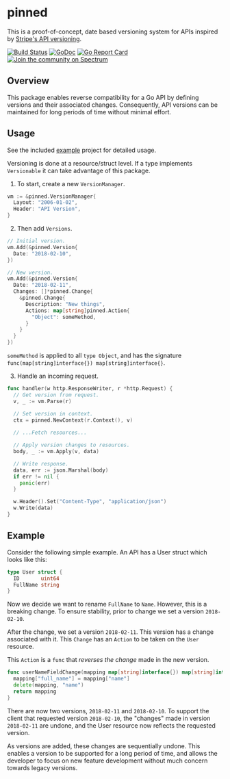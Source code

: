 # pinned

This is a proof-of-concept, date based versioning system for APIs inspired by [Stripe's API versioning](https://stripe.com/blog/api-versioning).

[![Build Status](https://travis-ci.org/sjkaliski/pinned.png)](https://travis-ci.org/sjkaliski/pinned)
[![GoDoc](https://godoc.org/github.com/sjkaliski/pinned?status.svg)](https://godoc.org/github.com/sjkaliski/pinned)
[![Go Report Card](https://goreportcard.com/badge/github.com/sjkaliski/pinned)](https://goreportcard.com/report/github.com/sjkaliski/pinned)
[![Join the community on Spectrum](https://withspectrum.github.io/badge/badge.svg)](https://spectrum.chat/<mycommunity>)

## Overview

This package enables reverse compatibility for a Go API by defining versions and their associated changes. Consequently, API versions can be maintained for long periods of time without minimal effort.

## Usage

See the included [example](/example) project for detailed usage.

Versioning is done at a resource/struct level. If a type implements `Versionable` it can take advantage of this package.

1. To start, create a new `VersionManager`.

```go
vm := &pinned.VersionManager{
  Layout: "2006-01-02",
  Header: "API Version",
}
```

2. Then add `Versions`.

```go
// Initial version.
vm.Add(&pinned.Version{
  Date: "2018-02-10",
})

// New version.
vm.Add(&pinned.Version{
  Date: "2018-02-11",
  Changes: []*pinned.Change{
    &pinned.Change{
      Description: "New things",
      Actions: map[string]pinned.Action{
        "Object": someMethod,
      }
    }
  }
})
```

`someMethod` is applied to all `type Object`, and has the signature `func(map[string]interface{}) map[string]interface{}`. 

3. Handle an incoming request.

```go
func handler(w http.ResponseWriter, r *http.Request) {
  // Get version from request.
  v, _ := vm.Parse(r)

  // Set version in context.
  ctx = pinned.NewContext(r.Context(), v)
  
  // ...Fetch resources...

  // Apply version changes to resources.
  body, _ := vm.Apply(v, data)

  // Write response.
  data, err := json.Marshal(body)
  if err != nil {
    panic(err)
  }

  w.Header().Set("Content-Type", "application/json")
  w.Write(data)
}
```

## Example

Consider the following simple example. An API has a User struct which looks like this:

```go
type User struct {
  ID       uint64
  FullName string
}
```

Now we decide we want to rename `FullName` to `Name`. However, this is a breaking change. To ensure stability, prior to change we set a version `2018-02-10`.

After the change, we set a version `2018-02-11`. This version has a change associated with it. This `Change` has an `Action` to be taken on the `User` resource.

This `Action` is a `func` that _reverses the change_ made in the new version.

```go
func userNameFieldChange(mapping map[string]interface{}) map[string]interface{} {
  mapping["full_name"] = mapping["name"]
  delete(mapping, "name")
  return mapping
}
```

There are now two versions, `2018-02-11` and `2018-02-10`. To support the client that requested version `2018-02-10`, the "changes" made in version `2018-02-11` are undone, and the User resource now reflects the requested version.

As versions are added, these changes are sequentially undone. This enables a version to be supported for a long period of time, and allows the developer to focus on new feature development without much concern towards legacy versions.

